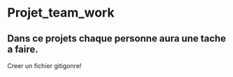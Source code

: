 # Projet_team_work

## Dans ce projets chaque personne aura une tache a faire.

Creer un fichier gitigonre!
